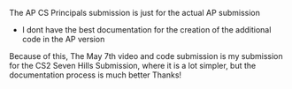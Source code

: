 The AP CS Principals submission is just for the actual AP submission
- I dont have the best documentation for the creation of the additional code in the AP version

Because of this, The May 7th video and code submission is my submission for the CS2 Seven Hills Submission, where it is a lot simpler, but the documentation process is much better
Thanks!
